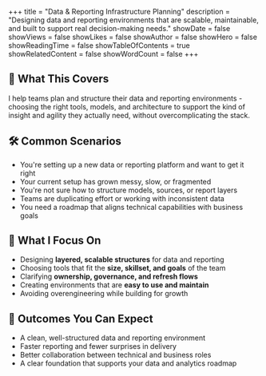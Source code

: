 +++
title = "Data & Reporting Infrastructure Planning"
description = "Designing data and reporting environments that are scalable, maintainable, and built to support real decision-making needs."
showDate = false
showViews = false
showLikes = false
showAuthor = false
showHero = false
showReadingTime = false
showTableOfContents = true
showRelatedContent = false
showWordCount = false
+++

## 🧩 What This Covers

I help teams plan and structure their data and reporting environments - choosing the right tools, models, and architecture to support the kind of insight and agility they actually need, without overcomplicating the stack.

## 🛠 Common Scenarios

- You're setting up a new data or reporting platform and want to get it right
- Your current setup has grown messy, slow, or fragmented
- You're not sure how to structure models, sources, or report layers
- Teams are duplicating effort or working with inconsistent data
- You need a roadmap that aligns technical capabilities with business goals

## 📌 What I Focus On

- Designing **layered, scalable structures** for data and reporting
- Choosing tools that fit the **size, skillset, and goals** of the team
- Clarifying **ownership, governance, and refresh flows**
- Creating environments that are **easy to use and maintain**
- Avoiding overengineering while building for growth

## 🚀 Outcomes You Can Expect

- A clean, well-structured data and reporting environment
- Faster reporting and fewer surprises in delivery
- Better collaboration between technical and business roles
- A clear foundation that supports your data and analytics roadmap
